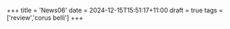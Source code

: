 +++
title = 'News06'
date = 2024-12-15T15:51:17+11:00
draft = true
tags = ['review','corus belli']
+++
